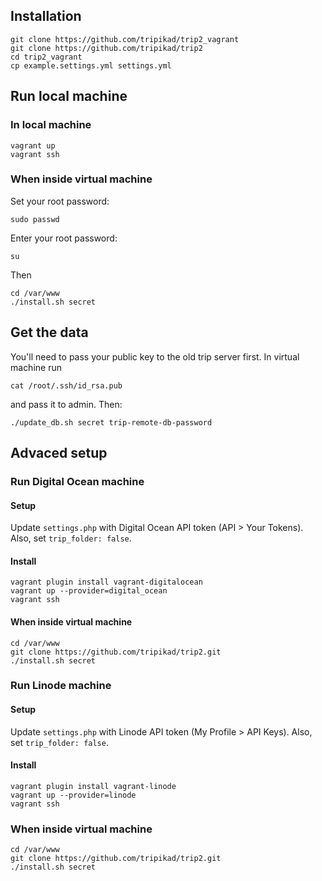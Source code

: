 ## Installation

    git clone https://github.com/tripikad/trip2_vagrant
    git clone https://github.com/tripikad/trip2
    cd trip2_vagrant
    cp example.settings.yml settings.yml

## Run local machine

### In local machine

    vagrant up
    vagrant ssh

### When inside virtual machine

Set your root password:

    sudo passwd

Enter your root password:
    
    su

Then

    cd /var/www
    ./install.sh secret

## Get the data

You'll need to pass your public key to the old trip server first. In virtual machine run

    cat /root/.ssh/id_rsa.pub

and pass it to admin. Then:

    ./update_db.sh secret trip-remote-db-password

## Advaced setup

### Run Digital Ocean machine

#### Setup

Update ```settings.php``` with Digital Ocean API token (API > Your Tokens).
Also, set ```trip_folder: false```.

#### Install

    vagrant plugin install vagrant-digitalocean
    vagrant up --provider=digital_ocean
    vagrant ssh

#### When inside virtual machine

    cd /var/www
    git clone https://github.com/tripikad/trip2.git
    ./install.sh secret

### Run Linode machine

#### Setup

Update ```settings.php``` with Linode API token (My Profile > API Keys).
Also, set ```trip_folder: false```.

#### Install

    vagrant plugin install vagrant-linode
    vagrant up --provider=linode
    vagrant ssh

### When inside virtual machine

    cd /var/www
    git clone https://github.com/tripikad/trip2.git
    ./install.sh secret
    